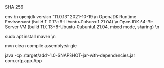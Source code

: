 SHA 256

env \n
openjdk version "11.0.13" 2021-10-19 \n
OpenJDK Runtime Environment (build 11.0.13+8-Ubuntu-0ubuntu1.21.04) \n
OpenJDK 64-Bit Server VM (build 11.0.13+8-Ubuntu-0ubuntu1.21.04, mixed mode, sharing) \n

sudo apt install maven \n

mvn clean compile assembly:single

java -cp ./target/addr-1.0-SNAPSHOT-jar-with-dependencies.jar com.crtp.app.App
